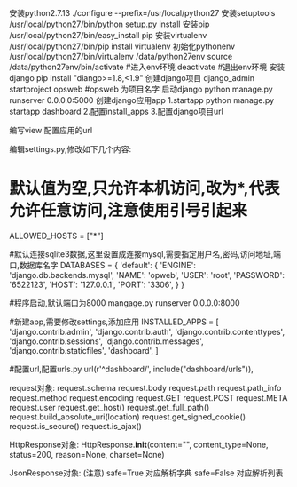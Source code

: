 安装python2.7.13
    ./configure --prefix=/usr/local/python27
安装setuptools
    /usr/local/python27/bin/python setup.py install
安装pip
    /usr/local/python27/bin/easy_install pip
安装virtualenv
    /usr/local/python27/bin/pip install virtualenv
初始化pythonenv
    /usr/local/python27/bin/virtualenv /data/python27env
    source /data/python27env/bin/activate     #进入env环境
    deactivate                                #退出env环境
安装django
    pip install "diango>=1.8,<1.9"
创建django项目
    django_admin startproject opsweb          #opsweb 为项目名字
启动django
    python manage.py runserver 0.0.0.0:5000
创建django应用app
    1.startapp
        python manage.py startapp dashboard
    2.配置install_apps
    3.配置django项目url

编写view
配置应用的url


编辑settings.py,修改如下几个内容:


# 默认值为空,只允许本机访问,改为*,代表允许任意访问,注意使用引号引起来
ALLOWED_HOSTS = ["*"]          


#默认连接sqlite3数据,这里设置成连接mysql,需要指定用户名,密码,访问地址,端口,数据库名字
DATABASES = {
    'default': {
        'ENGINE': 'django.db.backends.mysql',
        'NAME': 'opweb',
        'USER': 'root',
        'PASSWORD': '6522123',
        'HOST': '127.0.0.1',
        'PORT': '3306',
    }
}

#程序启动,默认端口为8000
mangage.py  runserver 0.0.0.0:8000 

#新建app,需要修改settings,添加应用
INSTALLED_APPS = [
    'django.contrib.admin',
    'django.contrib.auth',
    'django.contrib.contenttypes',
    'django.contrib.sessions',
    'django.contrib.messages',
    'django.contrib.staticfiles',
    'dashboard',
]

#配置url,配置urls.py
url(r'^dashboard/', include("dashboard/urls")),



request对象:
    request.schema
    request.body
    request.path
    request.path_info
    request.method
    request.encoding
    request.GET
    request.POST
    request.META
    request.user
    request.get_host()
    request.get_full_path()
    request.build_absolute_uri(location)
    request.get_signed_cookie()
    request.is_secure()
    request.is_ajax()
    
HttpResponse对象:
    HttpResponse.__init__(content="", content_type=None, status=200, reason=None, charset=None)
    
JsonResponse对象: (注意)
    safe=True    对应解析字典
    safe=False   对应解析列表
    
    
